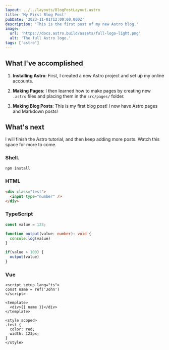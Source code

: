 ```yaml
---
layout: ../../layouts/BlogPostLayout.astro
title: 'My First Blog Post'
pubDate: '2023-11-01T12:00:00.000Z'
description: 'This is the first post of my new Astro blog.'
image:
  url: 'https://docs.astro.build/assets/full-logo-light.png'
  alt: 'The full Astro logo.'
tags: ['astro']
---
```


## What I've accomplished

1. **Installing Astro**: First, I created a new Astro project and set up my online accounts.

2. **Making Pages**: I then learned how to make pages by creating new `.astro` files and placing them in the `src/pages/` folder.

3. **Making Blog Posts**: This is my first blog post! I now have Astro pages and Markdown posts!

## What's next

I will finish the Astro tutorial, and then keep adding more posts. Watch this space for more to come.


### Shell.

```sh
npm install
```

### HTML

```html
<div class="test">
  <input type="number" />
</div>
```

### TypeScript

```ts
const value = 123;

function output(value: number): void {
  console.log(value)
}

if(value > 100) {
  output(value)
}
```

### Vue

```vue
<script setup lang="ts">
const name = ref('John')
</script>

<template>
  <div>{{ name }}</div>
</template>

<style scoped>
.test {
  color: red;
  width: 123px;
}
</style>
```